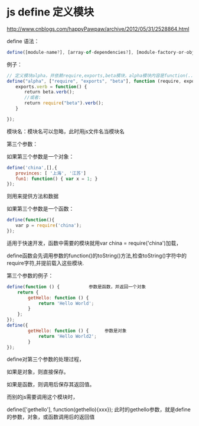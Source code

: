 # js define 定义模块

http://www.cnblogs.com/happyPawpaw/archive/2012/05/31/2528864.html

define 语法：

```js
define([module-name?], [array-of-dependencies?], [module-factory-or-object]);
```

例子：

```js
// 定义模块alpha，并依赖require,exports,beta模块，alpha模块内容是function(...)...
define("alpha", ["require", "exports", "beta"], function (require, exports, beta) {
　　exports.verb = function() {
　　　　return beta.verb();
　　　　//或者:
　　　　return require("beta").verb();
　　}

});
```

模块名：模块名可以忽略，此时用js文件名当模块名

第三个参数：

如果第三个参数是一个对象：

```js
define('china',[],{
　　provinces: [ '上海', '江苏']
　　fun1: function() { var x = 1; }
});
```
则用来提供方法和数据

如果第三个参数是一个函数：
```js
define(function(){
　　var p = require('china');
});
```
适用于快速开发，函数中需要的模块就用var china = require('china')加载，

define函数会先调用参数的function()的toString()方法,检查toString()字符中的require字符,并提前载入这些模块.


第三个参数的例子：
```js
define(function () {           参数是函数，并返回一个对象
    return {
        getHello: function () {
            return 'Hello World';
        }
    };
});
define({
        getHello: function () {      参数是对象
            return 'Hello World2';
        }
});
```
define对第三个参数的处理过程，

如果是对象，则直接保存。

如果是函数，则调用后保存其返回值。

而别的js需要调用这个模块时，

define(['gethello'], function(gethello){xxx});     此时的gethello参数，就是define的参数，对象，或函数调用后的返回值